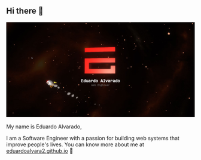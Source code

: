 ## Hi there 👋

![Screenshot](./readme-screenshot.jpg)

My name is Eduardo Alvarado,

I am a Software Engineer with a passion for building web systems that improve people's lives. You can know more about me at [eduardoalvara2.github.io](https://eduardoalvara2.github.io/) 🚀
<!--
**eduardoalvara2/eduardoalvara2** is a ✨ _special_ ✨ repository because its `README.md` (this file) appears on your GitHub profile.

Here are some ideas to get you started:

- 🔭 I’m currently working on ...
- 🌱 I’m currently learning ...
- 👯 I’m looking to collaborate on ...
- 🤔 I’m looking for help with ...
- 💬 Ask me about ...
- 📫 How to reach me: ...
- 😄 Pronouns: ...
- ⚡ Fun fact: ...
-->
